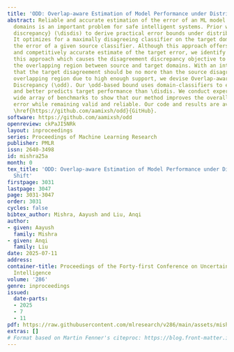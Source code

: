 ```yaml
---
title: 'ODD: Overlap-aware Estimation of Model Performance under Distribution Shift'
abstract: Reliable and accurate estimation of the error of an ML model in unseen test
  domains is an important problem for safe intelligent systems. Prior work uses \textit{disagreement
  discrepancy} (\disdis) to derive practical error bounds under distribution shifts.
  It optimizes for a maximally disagreeing classifier on the target domain to bound
  the error of a given source classifier. Although this approach offers a reliable
  and competitively accurate estimate of the target error, we identify a problem in
  this approach which causes the disagreement discrepancy objective to compete in
  the overlapping region between source and target domains. With an intuitive assumption
  that the target disagreement should be no more than the source disagreement in the
  overlapping region due to high enough support, we devise Overlap-aware Disagreement
  Discrepancy (\odd). Our \odd-based bound uses domain-classifiers to estimate domain-overlap
  and better predicts target performance than \disdis. We conduct experiments on a
  wide array of benchmarks to show that our method improves the overall performance-estimation
  error while remaining valid and reliable. Our code and results are available on
  \href{https://github.com/aamixsh/odd}{GitHub}.
software: https://github.com/aamixsh/odd
openreview: ckPaJI5NRk
layout: inproceedings
series: Proceedings of Machine Learning Research
publisher: PMLR
issn: 2640-3498
id: mishra25a
month: 0
tex_title: 'ODD: Overlap-aware Estimation of Model Performance under Distribution
  Shift'
firstpage: 3031
lastpage: 3047
page: 3031-3047
order: 3031
cycles: false
bibtex_author: Mishra, Aayush and Liu, Anqi
author:
- given: Aayush
  family: Mishra
- given: Anqi
  family: Liu
date: 2025-07-11
address:
container-title: Proceedings of the Forty-first Conference on Uncertainty in Artificial
  Intelligence
volume: '286'
genre: inproceedings
issued:
  date-parts:
  - 2025
  - 7
  - 11
pdf: https://raw.githubusercontent.com/mlresearch/v286/main/assets/mishra25a/mishra25a.pdf
extras: []
# Format based on Martin Fenner's citeproc: https://blog.front-matter.io/posts/citeproc-yaml-for-bibliographies/
---
```

